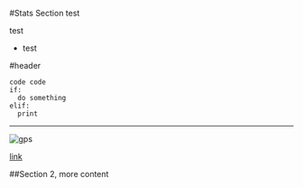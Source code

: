 #Stats Section 
test

test

* test


#header

    code code
    if:
      do something
    elif:
      print
  

---


![gps](http://images.amazon.com/images/G/01/electronics/detail-page/B001VEJEGK-1.jpg)

[link](http://images.amazon.com/images/G/01/electronics/detail-page/B001VEJEGK-1.jpg) 

##Section 2, more content
